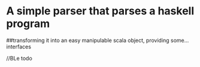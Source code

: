 # A simple parser that parses a haskell program
##transforming it into an easy manipulable scala object, providing some... interfaces

//BLe todo
